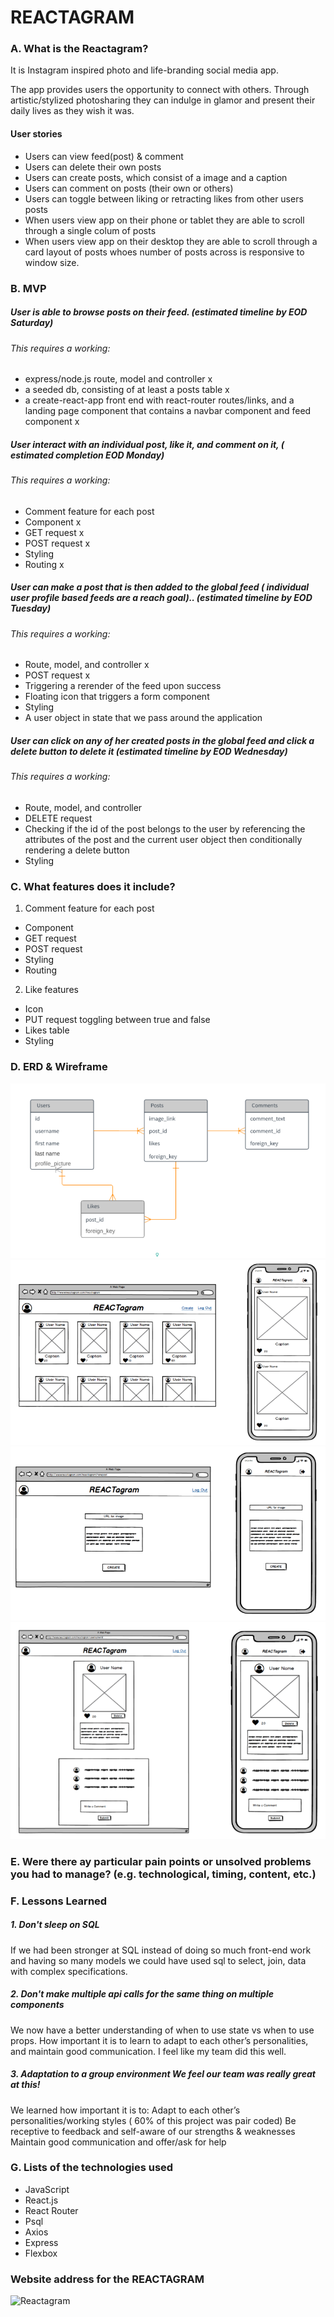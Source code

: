 # REACTAGRAM

### A. What is the Reactagram? 

It is Instagram inspired photo and life-branding social media app. 

The app provides users the opportunity to connect with others.
Through artistic/stylized photosharing they can indulge in glamor and present their daily lives as they wish it was. 

#### User stories 

- Users can view feed(post) & comment 
- Users can delete their own posts 
- Users can create posts, which consist of a image and a caption 
- Users can comment on posts (their own or others)
- Users can toggle between liking or retracting likes from other users posts 
- When users view app on their phone or tablet they are able to scroll through a single colum of posts 
- When users view app on their desktop they are able to scroll through a card layout of posts whoes number of posts across is responsive to window size. 


### B. MVP 

##### User is able to  browse posts on their feed. (estimated timeline by EOD Saturday)

###### This requires a working: 
- express/node.js  route, model and controller x
- a seeded db, consisting of at least a posts table x
- a create-react-app  front end with react-router routes/links, and a landing page component that contains a navbar component and feed component x

##### User interact with an individual post, like  it, and comment on it, ( estimated completion EOD Monday)

###### This requires a working: 
- Comment feature  for each post
- Component x
- GET request x
- POST request x
- Styling 
- Routing x

##### User can make a post  that is then added to the global feed ( individual user profile based feeds are a reach goal).. (estimated timeline by EOD Tuesday)

###### This requires a working: 
- Route, model, and controller x
- POST request x
- Triggering a rerender of the feed upon success
- Floating icon  that triggers a form component
- Styling
- A user object in state that we pass around the application

##### User can click on any  of her created posts in the  global feed and click a delete button to delete it  (estimated timeline by EOD Wednesday)

###### This requires a working: 
- Route, model, and controller
- DELETE  request
- Checking  if the id of the post  belongs to the user by referencing the  attributes of the post and the current user object then conditionally rendering a delete button 
- Styling


### C. What features does it include? 

1. Comment feature for each post 
- Component 
- GET request 
- POST request 
- Styling 
- Routing 


2. Like features 
- Icon 
- PUT request toggling between true and false 
- Likes table 
- Styling 


### D. ERD & Wireframe 

![ERD](./client/src/images/erd.png)
![Landing Page](./client/src/images/LandingPage.png)
![Create Post Page](./client/src/images/createPost.png)
![Comment Page](./client/src/images/comment.png)


### E. Were there ay particular pain points or unsolved problems you had to manage? (e.g. technological, timing, content, etc.)




### F. Lessons Learned

##### 1. Don't sleep on SQL
If we had been stronger at SQL instead of doing so much front-end work and having so many models we could have used sql to select, join,  data with complex specifications.

##### 2. Don't make multiple api calls for the same thing on multiple components
We now have a  better understanding of when to use state vs  when to use props. 
How important it is to learn to adapt to each other’s personalities, and maintain good communication. I feel like my team did this well.

##### 3. Adaptation to a group environment *We feel our team was really great at this!*
We learned how important it is to:
Adapt to each other’s personalities/working styles ( 60% of this project was pair coded)
Be receptive  to  feedback and  self-aware  of our  strengths & weaknesses
Maintain  good communication and offer/ask for help


### G. Lists of the technologies used 

- JavaScript 
- React.js
- React Router 
- Psql
- Axios 
- Express 
- Flexbox 


### Website address for the REACTAGRAM 
![Reactagram](https://i.imgur.com/6WPyY2Q.png)